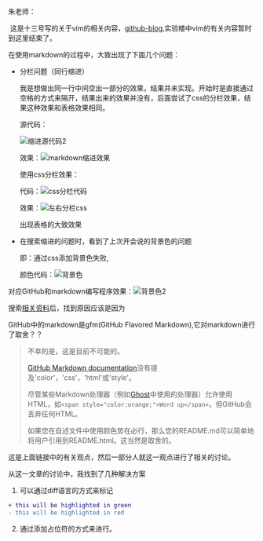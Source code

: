 朱老师：

​		这是十三号写的关于vim的相关内容，[github-blog](https://github.com/liytgy/linux/blob/master/vim/高级功能入门/readme.md),实验楼中vim的有关内容暂时到这里结束了。

在使用markdown的过程中，大致出现了下面几个问题：

- 分栏问题（同行缩进）

  我是想做出同一行中间空出一部分的效果，结果并未实现。开始时是直接通过空格的方式来隔开，结果出来的效果并没有，后面尝试了css的分栏效果，结果这种效果和表格效果相同。

  源代码：

  ![缩进源代码2](https://github.com/liytgy/test/blob/master/缩进效果2.png)

  效果：![markdown缩进效果](https://github.com/liytgy/test/blob/master/markdown缩进效果.png)

  使用css分栏效果：

  代码：![css分栏代码](https://github.com/liytgy/test/blob/master/css分栏代码.png)

  效果：![左右分栏css](https://github.com/liytgy/test/blob/master/左右分栏css.png)

  出现表格的大致效果

- 在搜索缩进的问题时，看到了上次开会说的背景色的问题

    即：通过css添加背景色失败,

  颜色代码：![背景色](https://github.com/liytgy/test/blob/master/背景色.png)

对应GitHub和markdown编写程序效果：![背景色2](https://github.com/liytgy/test/blob/master/背景色2.png)

搜索[相关资料](http://cn.voidcc.com/question/p-sslaiuqq-mm.html)后，找到原因应该是因为

GitHub中的markdown是gfm(GitHub Flavored Markdown),它对markdown进行了取舍？？

> 不幸的是，这是目前不可能的。
>
> [GitHub Markdown documentation](https://help.github.com/articles/github-flavored-markdown)没有提及'color'，'css'，'html'或'style'。
>
> 尽管某些Markdown处理器（例如[Ghost](https://ghost.org/)中使用的处理器）允许使用HTML，如`<span style="color:orange;">Word up</span>`，但GitHub会丢弃任何HTML。
>
> 如果您在自述文件中使用颜色势在必行，那么您的README.md可以简单地将用户引用到README.html。这当然是取舍的。

这是上面链接中的有关观点，然后一部分人就这一观点进行了相关的讨论。

从这一文章的讨论中，我找到了几种解决方案

1. 可以通过diff语言的方式来标记
```diff 
+ this will be highlighted in green 
- this will be highlighted in red 
```

2. 通过添加占位符的方式来进行。